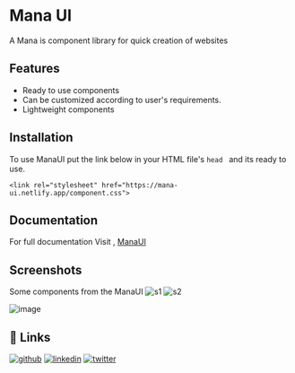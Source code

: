 # Mana UI
A Mana is component library for quick creation of websites



## Features

- Ready to use components
- Can be customized according to user's requirements.
- Lightweight components



## Installation
To use ManaUI put the link below in your HTML file's  ```head ``` 
and its ready to use.
```
<link rel="stylesheet" href="https://mana-ui.netlify.app/component.css">
```
                
## Documentation

For full documentation Visit , [ManaUI](https://mana-ui.netlify.app/index.html)


## Screenshots
Some components from the ManaUI
![s1](https://user-images.githubusercontent.com/77927918/154801672-6dd7303c-3458-4a81-a9ed-c5b5ed251a4e.png)
![s2](https://user-images.githubusercontent.com/77927918/154801677-991c8df4-72bb-474f-a296-62b86ea279e8.png)


![image](https://user-images.githubusercontent.com/77927918/154801652-0b973cab-5d54-403f-8767-1eafb58eaaad.png)


## 🔗 Links
[![github](https://img.shields.io/badge/Github-Check%20out!-lightgrey)](https://github.com/gadgetfather) [![linkedin](https://img.shields.io/badge/linkedin-0A66C2?style=for-the-badge&logo=linkedin&logoColor=white)](https://www.linkedin.com/in/gadgetfather/) [![twitter](https://img.shields.io/badge/twitter-1DA1F2?style=for-the-badge&logo=twitter&logoColor=white)](https://twitter.com/Gadgetfather)





